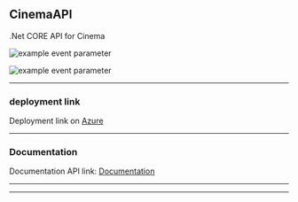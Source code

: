 ## CinemaAPI

.Net CORE API for Cinema 

![example event parameter](https://github.com/github/docs/actions/workflows/main.yml/badge.svg?event=pull_request)

![example event parameter](https://img.shields.io/apm/l/.netcoreapi?style=plastic)

___

### deployment link 

Deployment link on [Azure](https://mycinemaapirestful.azurewebsites.net/)

___
### Documentation


Documentation API link: [Documentation](https://documenter.getpostman.com/view/15533955/TzY6AaQ1)


***
---
